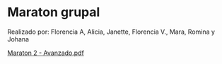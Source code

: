 # Maraton grupal
Realizado por: Florencia A, Alicia, Janette, Florencia V., Mara, Romina y Johana  

[Maraton 2 - Avanzado.pdf](https://github.com/Johana-98/Maraton-2--grupal-/files/7531252/Maraton.2.-.Avanzado.pdf)

